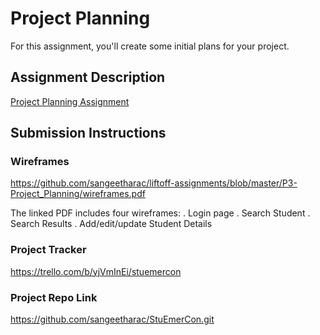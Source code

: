 # Project Planning
For this assignment, you'll create some initial plans for your project.

## Assignment Description
[Project Planning Assignment](https://education.launchcode.org/liftoff/modules/assignments/project-planning)

## Submission Instructions

### Wireframes

https://github.com/sangeetharac/liftoff-assignments/blob/master/P3-Project_Planning/wireframes.pdf

The linked PDF includes four wireframes:
. Login page 
. Search Student
. Search Results
. Add/edit/update Student Details

### Project Tracker

https://trello.com/b/yjVmInEi/stuemercon


### Project Repo Link

https://github.com/sangeetharac/StuEmerCon.git
